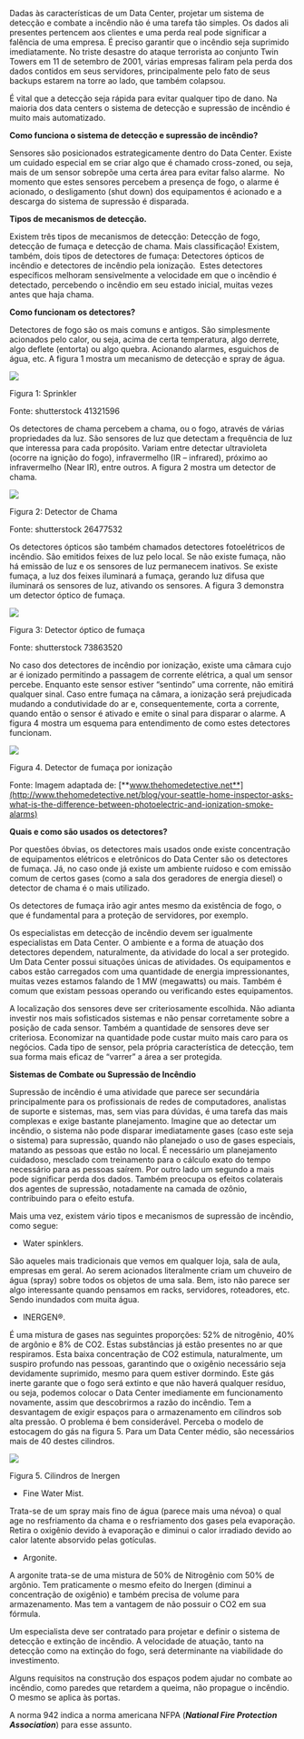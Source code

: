 Dadas às características de um Data Center, projetar um sistema de detecção e combate a incêndio não é uma tarefa tão simples. Os dados ali presentes pertencem aos clientes e uma perda real pode significar a falência de uma empresa. É preciso garantir que o incêndio seja suprimido imediatamente. No triste desastre do ataque terrorista ao conjunto Twin Towers em 11 de setembro de 2001, várias empresas faliram pela perda dos dados contidos em seus servidores, principalmente pelo fato de seus backups estarem na torre ao lado, que também colapsou.

É vital que a detecção seja rápida para evitar qualquer tipo de dano. Na maioria dos data centers o sistema de detecção e supressão de incêndio é muito mais automatizado.

**Como funciona o sistema de detecção e supressão de incêndio?**

Sensores são posicionados estrategicamente dentro do Data Center. Existe um cuidado especial em se criar algo que é chamado cross-zoned, ou seja, mais de um sensor sobrepõe uma certa área para evitar falso alarme.  No momento que estes sensores percebem a presença de fogo, o alarme é acionado, o desligamento (shut down) dos equipamentos é acionado e a descarga do sistema de supressão é disparada.

**Tipos de mecanismos de detecção.**

Existem três tipos de mecanismos de detecção: Detecção de fogo, detecção de fumaça e detecção de chama. Mais classificação! Existem, também, dois tipos de detectores de fumaça: Detectores ópticos de incêndio e detectores de incêndio pela ionização.  Estes detectores específicos melhoram sensivelmente a velocidade em que o incêndio é detectado, percebendo o incêndio em seu estado inicial, muitas vezes antes que haja chama.

**Como funcionam os detectores?**

Detectores de fogo são os mais comuns e antigos. São simplesmente acionados pelo calor, ou seja, acima de certa temperatura, algo derrete, algo deflete (entorta) ou algo quebra. Acionando alarmes, esguichos de água, etc. A figura 1 mostra um mecanismo de detecção e spray de água.

[![](https://img.uninove.br/static/0/0/0/0/0/0/0/2/6/6/2/266253/14386.jpg)](https://img.uninove.br/static/0/0/0/0/0/0/0/2/6/6/2/266253/14386.jpg)

Figura 1: Sprinkler

Fonte: shutterstock 41321596

Os detectores de chama percebem a chama, ou o fogo, através de várias propriedades da luz. São sensores de luz que detectam a frequência de luz que interessa para cada propósito. Variam entre detectar ultravioleta (ocorre na ignição do fogo), infravermelho (IR – infrared), próximo ao infravermelho (Near IR), entre outros. A figura 2 mostra um detector de chama.

[![](https://img.uninove.br/static/0/0/0/0/0/0/0/2/6/6/3/266328/14388.jpg)](https://img.uninove.br/static/0/0/0/0/0/0/0/2/6/6/3/266328/14388.jpg)

Figura 2: Detector de Chama

Fonte: shutterstock 26477532

Os detectores ópticos são também chamados detectores fotoelétricos de incêndio. São emitidos feixes de luz pelo local. Se não existe fumaça, não há emissão de luz e os sensores de luz permanecem inativos. Se existe fumaça, a luz dos feixes iluminará a fumaça, gerando luz difusa que iluminará os sensores de luz, ativando os sensores. A figura 3 demonstra um detector óptico de fumaça.

[![](https://img.uninove.br/static/0/0/0/0/0/0/0/2/6/6/2/266254/14391.jpg)](https://img.uninove.br/static/0/0/0/0/0/0/0/2/6/6/2/266254/14391.jpg)

Figura 3: Detector óptico de fumaça

Fonte: shutterstock 73863520

No caso dos detectores de incêndio por ionização, existe uma câmara cujo ar é ionizado permitindo a passagem de corrente elétrica, a qual um sensor percebe. Enquanto este sensor estiver “sentindo” uma corrente, não emitirá qualquer sinal. Caso entre fumaça na câmara, a ionização será prejudicada mudando a condutividade do ar e, consequentemente, corta a corrente, quando então o sensor é ativado e emite o sinal para disparar o alarme. A figura 4 mostra um esquema para entendimento de como estes detectores funcionam.

[![](https://img.uninove.br/static/0/0/0/0/0/0/0/2/6/6/3/266356/14394.png)](https://img.uninove.br/static/0/0/0/0/0/0/0/2/6/6/3/266356/14394.png)

Figura 4. Detector de fumaça por ionização

Fonte: Imagem adaptada de: [**www.thehomedetective.net**](http://www.thehomedetective.net/blog/your-seattle-home-inspector-asks-what-is-the-difference-between-photoelectric-and-ionization-smoke-alarms)

**Quais e como são usados os detectores?**

Por questões óbvias, os detectores mais usados onde existe concentração de equipamentos elétricos e eletrônicos do Data Center são os detectores de fumaça. Já, no caso onde já existe um ambiente ruidoso e com emissão comum de certos gases (como a sala dos geradores de energia diesel) o detector de chama é o mais utilizado.

Os detectores de fumaça irão agir antes mesmo da existência de fogo, o que é fundamental para a proteção de servidores, por exemplo.

Os especialistas em detecção de incêndio devem ser igualmente especialistas em Data Center. O ambiente e a forma de atuação dos detectores dependem, naturalmente, da atividade do local a ser protegido. Um Data Center possui situações únicas de atividades. Os equipamentos e cabos estão carregados com uma quantidade de energia impressionantes, muitas vezes estamos falando de 1 MW (megawatts) ou mais. Também é comum que existam pessoas operando ou verificando estes equipamentos.

A localização dos sensores deve ser criteriosamente escolhida. Não adianta investir nos mais sofisticados sistemas e não pensar corretamente sobre a posição de cada sensor. Também a quantidade de sensores deve ser criteriosa. Economizar na quantidade pode custar muito mais caro para os negócios. Cada tipo de sensor, pela própria característica de detecção, tem sua forma mais eficaz de “varrer” a área a ser protegida.

**Sistemas de Combate ou Supressão de Incêndio**

Supressão de incêndio é uma atividade que parece ser secundária principalmente para os profissionais de redes de computadores, analistas de suporte e sistemas, mas, sem vias para dúvidas, é uma tarefa das mais complexas e exige bastante planejamento. Imagine que ao detectar um incêndio, o sistema não pode disparar imediatamente gases (caso este seja o sistema) para supressão, quando não planejado o uso de gases especiais, matando as pessoas que estão no local. É necessário um planejamento cuidadoso, mesclado com treinamento para o cálculo exato do tempo necessário para as pessoas saírem. Por outro lado um segundo a mais pode significar perda dos dados. Também preocupa os efeitos colaterais dos agentes de supressão, notadamente na camada de ozônio, contribuindo para o efeito estufa.

Mais uma vez, existem vário tipos e mecanismos de supressão de incêndio, como segue:

- Water spinklers.

São aqueles mais tradicionais que vemos em qualquer loja, sala de aula, empresas em geral. Ao serem acionados literalmente criam um chuveiro de água (spray) sobre todos os objetos de uma sala. Bem, isto não parece ser algo interessante quando pensamos em racks, servidores, roteadores, etc. Sendo inundados com muita água.

- INERGEN®.

É uma mistura de gases nas seguintes proporções: 52% de nitrogênio, 40% de argônio e 8% de CO2. Estas substâncias já estão presentes no ar que respiramos. Esta baixa concentração de CO2 estimula, naturalmente, um suspiro profundo nas pessoas, garantindo que o oxigênio necessário seja devidamente suprimido, mesmo para quem estiver dormindo. Este gás inerte garante que o fogo será extinto e que não haverá qualquer resíduo, ou seja, podemos colocar o Data Center imediamente em funcionamento novamente, assim que descobrirmos a razão do incêndio. Tem a desvantagem de exigir espaços para o armazenamento em cilindros sob alta pressão. O problema é bem considerável. Perceba o modelo de estocagem do gás na figura 5. Para um Data Center médio, são necessários mais de 40 destes cilindros.

[![](https://img.uninove.br/static/0/0/0/0/0/0/0/2/6/6/2/266255/14396.png)](https://img.uninove.br/static/0/0/0/0/0/0/0/2/6/6/2/266255/14396.png)

Figura 5. Cilindros de Inergen

- Fine Water Mist.

Trata-se de um spray mais fino de água (parece mais uma névoa) o qual age no resfriamento da chama e o resfriamento dos gases pela evaporação. Retira o oxigênio devido à evaporação e diminui o calor irradiado devido ao calor latente absorvido pelas gotículas.

- Argonite.

A argonite trata-se de uma mistura de 50% de Nitrogênio com 50% de argônio. Tem praticamente o mesmo efeito do Inergen (diminui a concentração de oxigênio) e também precisa de volume para armazenamento. Mas tem a vantagem de não possuir o CO2 em sua fórmula.

Um especialista deve ser contratado para projetar e definir o sistema de detecção e extinção de incêndio. A velocidade de atuação, tanto na detecção como na extinção do fogo, será determinante na viabilidade do investimento.

Alguns requisitos na construção dos espaços podem ajudar no combate ao incêndio, como paredes que retardem a queima, não propague o incêndio. O mesmo se aplica às portas.

A norma 942 indica a norma americana NFPA (_**National Fire Protection Association**_) para esse assunto.